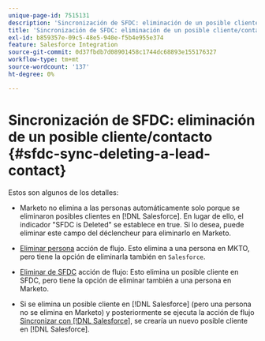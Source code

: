 ```yaml
---
unique-page-id: 7515131
description: 'Sincronización de SFDC: eliminación de un posible cliente/contacto - Documentos de Marketo: documentación del producto'
title: 'Sincronización de SFDC: eliminación de un posible cliente/contacto'
exl-id: b859357e-09c5-48e5-940e-f5b4e955e374
feature: Salesforce Integration
source-git-commit: 0d37fbdb7d08901458c1744dc68893e155176327
workflow-type: tm+mt
source-wordcount: '137'
ht-degree: 0%

---
```


# Sincronización de SFDC: eliminación de un posible cliente/contacto {#sfdc-sync-deleting-a-lead-contact}

Estos son algunos de los detalles:

* Marketo no elimina a las personas automáticamente solo porque se eliminaron posibles clientes en [!DNL Salesforce]. En lugar de ello, el indicador &quot;SFDC is Deleted&quot; se establece en true. Si lo desea, puede eliminar este campo del déclencheur para eliminarlo en Marketo.
* [Eliminar persona](/help/marketo/product-docs/core-marketo-concepts/smart-campaigns/flow-actions/delete-person.md) acción de flujo. Esto elimina a una persona en MKTO, pero tiene la opción de eliminarla también en `Salesforce`.

* [Eliminar de SFDC](/help/marketo/product-docs/core-marketo-concepts/smart-campaigns/salesforce-flow-actions/delete-person-from-sfdc.md) acción de flujo: Esto elimina un posible cliente en SFDC, pero tiene la opción de eliminar también a una persona en Marketo.
* Si se elimina un posible cliente en [!DNL Salesforce] (pero una persona no se elimina en Marketo) y posteriormente se ejecuta la acción de flujo [Sincronizar con [!DNL Salesforce]](/help/marketo/product-docs/core-marketo-concepts/smart-campaigns/salesforce-flow-actions/sync-person-to-sfdc.md), se crearía un nuevo posible cliente en [!DNL Salesforce].
